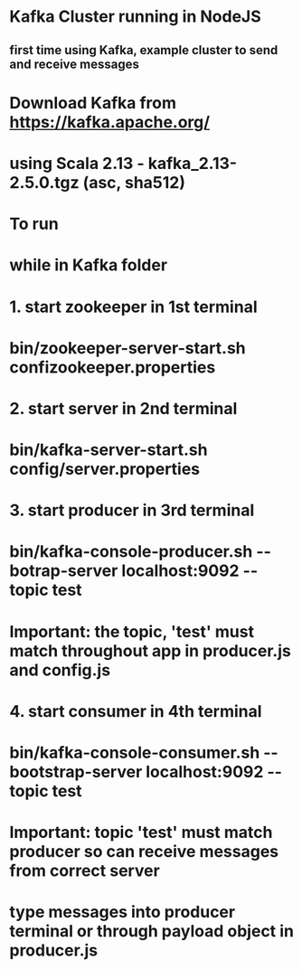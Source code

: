 # Kafka Cluster running in NodeJS
## first time using Kafka, example cluster to send and receive messages

# Download Kafka from https://kafka.apache.org/
# using Scala 2.13  - kafka_2.13-2.5.0.tgz (asc, sha512)


# To run

# while in Kafka folder 
# 1. start zookeeper in 1st terminal
# bin/zookeeper-server-start.sh confizookeeper.properties

# 2. start server in 2nd terminal
# bin/kafka-server-start.sh config/server.properties

# 3. start producer in 3rd terminal
# bin/kafka-console-producer.sh --botrap-server localhost:9092 --topic test
# Important: the topic, 'test' must match throughout app in producer.js and config.js

# 4. start consumer in 4th terminal
# bin/kafka-console-consumer.sh --bootstrap-server localhost:9092 --topic test
# Important: topic 'test' must match producer so can receive messages from correct server

# type messages into producer terminal or through payload object in producer.js
